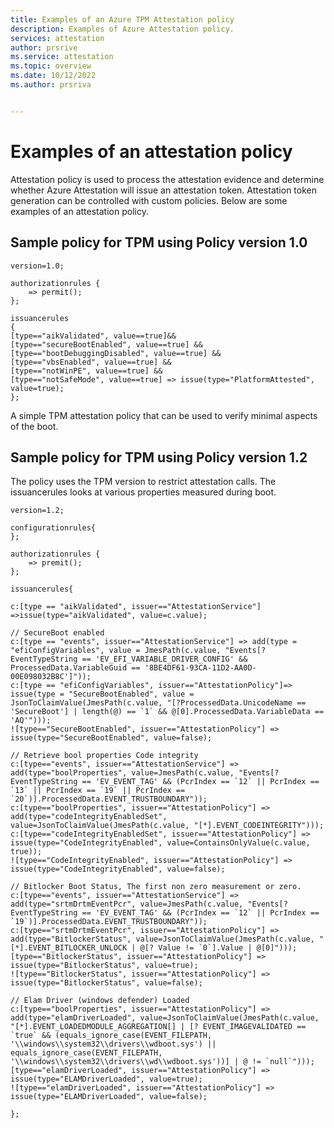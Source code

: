 ```yaml
---
title: Examples of an Azure TPM Attestation policy
description: Examples of Azure Attestation policy.
services: attestation
author: prsrive
ms.service: attestation
ms.topic: overview
ms.date: 10/12/2022
ms.author: prsriva


---
```

# Examples of an attestation policy

Attestation policy is used to process the attestation evidence and determine whether Azure Attestation will issue an attestation token. Attestation token generation can be controlled with custom policies. Below are some examples of an attestation policy. 

## Sample policy for TPM using Policy version 1.0

```
version=1.0;

authorizationrules { 
    => permit();
};

issuancerules
{
[type=="aikValidated", value==true]&& 
[type=="secureBootEnabled", value==true] &&
[type=="bootDebuggingDisabled", value==true] && 
[type=="vbsEnabled", value==true] && 
[type=="notWinPE", value==true] && 
[type=="notSafeMode", value==true] => issue(type="PlatformAttested", value=true);
};
```

A simple TPM attestation policy that can be used to verify minimal aspects of the boot.

## Sample policy for TPM using Policy version 1.2

The policy uses the TPM version to restrict attestation calls. The issuancerules looks at various properties measured during boot.

```
version=1.2;

configurationrules{
};

authorizationrules { 
	=> premit();
};

issuancerules{

c:[type == "aikValidated", issuer=="AttestationService"] =>issue(type="aikValidated", value=c.value);

// SecureBoot enabled 
c:[type == "events", issuer=="AttestationService"] => add(type = "efiConfigVariables", value = JmesPath(c.value, "Events[?EventTypeString == 'EV_EFI_VARIABLE_DRIVER_CONFIG' && ProcessedData.VariableGuid == '8BE4DF61-93CA-11D2-AA0D-00E098032B8C']"));
c:[type == "efiConfigVariables", issuer=="AttestationPolicy"]=> issue(type = "SecureBootEnabled", value = JsonToClaimValue(JmesPath(c.value, "[?ProcessedData.UnicodeName == 'SecureBoot'] | length(@) == `1` && @[0].ProcessedData.VariableData == 'AQ'")));
![type=="SecureBootEnabled", issuer=="AttestationPolicy"] => issue(type="SecureBootEnabled", value=false);

// Retrieve bool properties Code integrity
c:[type=="events", issuer=="AttestationService"] => add(type="boolProperties", value=JmesPath(c.value, "Events[? EventTypeString == 'EV_EVENT_TAG' && (PcrIndex == `12` || PcrIndex == `13` || PcrIndex == `19` || PcrIndex == `20`)].ProcessedData.EVENT_TRUSTBOUNDARY"));
c:[type=="boolProperties", issuer=="AttestationPolicy"] => add(type="codeIntegrityEnabledSet", value=JsonToClaimValue(JmesPath(c.value, "[*].EVENT_CODEINTEGRITY")));
c:[type=="codeIntegrityEnabledSet", issuer=="AttestationPolicy"] => issue(type="CodeIntegrityEnabled", value=ContainsOnlyValue(c.value, true));
![type=="CodeIntegrityEnabled", issuer=="AttestationPolicy"] => issue(type="CodeIntegrityEnabled", value=false);

// Bitlocker Boot Status, The first non zero measurement or zero.
c:[type=="events", issuer=="AttestationService"] => add(type="srtmDrtmEventPcr", value=JmesPath(c.value, "Events[? EventTypeString == 'EV_EVENT_TAG' && (PcrIndex == `12` || PcrIndex == `19`)].ProcessedData.EVENT_TRUSTBOUNDARY"));
c:[type=="srtmDrtmEventPcr", issuer=="AttestationPolicy"] => add(type="BitlockerStatus", value=JsonToClaimValue(JmesPath(c.value, "[*].EVENT_BITLOCKER_UNLOCK | @[? Value != `0`].Value | @[0]")));
[type=="BitlockerStatus", issuer=="AttestationPolicy"] => issue(type="BitlockerStatus", value=true);
![type=="BitlockerStatus", issuer=="AttestationPolicy"] => issue(type="BitlockerStatus", value=false);

// Elam Driver (windows defender) Loaded
c:[type=="boolProperties", issuer=="AttestationPolicy"] => add(type="elamDriverLoaded", value=JsonToClaimValue(JmesPath(c.value, "[*].EVENT_LOADEDMODULE_AGGREGATION[] | [? EVENT_IMAGEVALIDATED == `true` && (equals_ignore_case(EVENT_FILEPATH, '\\windows\\system32\\drivers\\wdboot.sys') || equals_ignore_case(EVENT_FILEPATH, '\\windows\\system32\\drivers\\wd\\wdboot.sys'))] | @ != `null`")));
[type=="elamDriverLoaded", issuer=="AttestationPolicy"] => issue(type="ELAMDriverLoaded", value=true);
![type=="elamDriverLoaded", issuer=="AttestationPolicy"] => issue(type="ELAMDriverLoaded", value=false);

};

```

